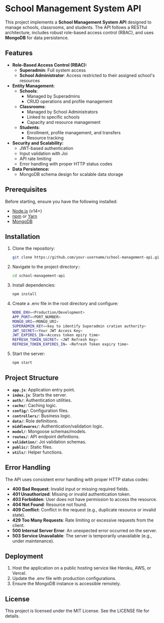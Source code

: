 # School Management System API

This project implements a **School Management System API** designed to manage schools, classrooms, and students. The API follows a RESTful architecture, includes robust role-based access control (RBAC), and uses **MongoDB** for data persistence.

## Features

- **Role-Based Access Control (RBAC):**
  - **Superadmin**: Full system access
  - **School Administrator**: Access restricted to their assigned school's resources
- **Entity Management:**
  - **Schools**:
    - Managed by Superadmins
    - CRUD operations and profile management
  - **Classrooms**:
    - Managed by School Administrators
    - Linked to specific schools
    - Capacity and resource management
  - **Students**:
    - Enrollment, profile management, and transfers
    - Resource tracking
- **Security and Scalability:**
  - JWT-based authentication
  - Input validation with Joi
  - API rate limiting
  - Error handling with proper HTTP status codes
- **Data Persistence:**
  - MongoDB schema design for scalable data storage

## Prerequisites

Before starting, ensure you have the following installed:

- [Node.js](https://nodejs.org/) (v14+)
- [npm](https://www.npmjs.com/) or [Yarn](https://yarnpkg.com/)
- [MongoDB](https://www.mongodb.com/)

## Installation

1. Clone the repository:
   ```bash
   git clone https://github.com/your-username/school-management-api.git


2. Navigate to the project directory::
   ```bash
   cd school-management-api
3. Install dependencies:
    ```bash
    npm install
4. Create a .env file in the root directory and configure:
    ```bash
    NODE_ENV=<Production/Development>
    APP_PORT=<PORT_NUMBER>
    MONGO_URI=<MONGO_URI>
    SUPERADMIN_KEY=<key to identify Superadmin cration authority>
    JWT_SECRET=<Your JWT Access Key>
    JWT_EXPIRES_IN=<Access token epiry time>
    REFRESH_TOKEN_SECRET= <JWT Refresh Key>
    REFRESH_TOKEN_EXPIRES_IN= <Refresh Token expiry time>
5. Start the server:
    ```bash
    npm start

## Project Structure

- **`app.js`**: Application entry point.
- **`index.js`**: Starts the server.
- **`auth/`**: Authentication utilities.
- **`cache/`**: Caching logic.
- **`config/`**: Configuration files.
- **`controllers/`**: Business logic.
- **`data/`**: Role definitions.
- **`middlewares/`**: Authentication/validation logic.
- **`model/`**: Mongoose schemas/models.
- **`routes/`**: API endpoint definitions.
- **`validation/`**: Joi validation schemas.
- **`public/`**: Static files.
- **`utils/`**: Helper functions.

## Error Handling
The API uses consistent error handling with proper HTTP status codes:

- **400 Bad Request**: Invalid input or missing required fields.
- **401 Unauthorized**: Missing or invalid authentication token.
- **403 Forbidden**: User does not have permission to access the resource.
- **404 Not Found**: Resource not found.
- **409 Conflict**: Conflict in the request (e.g., duplicate resource or invalid state).
- **429 Too Many Requests**: Rate limiting or excessive requests from the client.
- **500 Internal Server Error**: An unexpected error occurred on the server.
- **503 Service Unavailable**: The server is temporarily unavailable (e.g., under maintenance).


## Deployment
1. Host the application on a public hosting service like Heroku, AWS, or Vercel.
2. Update the .env file with production configurations.
3. Ensure the MongoDB instance is accessible remotely.


## License
This project is licensed under the MIT License. See the LICENSE file for details.

